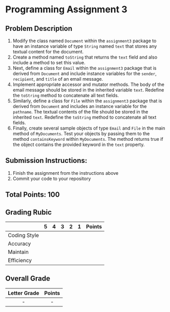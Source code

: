 
# Programming Assignment 3

## Problem Description

1. Modify the class named `Document` within the `assignment3` package to have an instance variable of type `String` 
named `text` that stores any textual content for the document. 
2. Create a method named `toString` that returns the `text` field and also include a method to set this value.
3. Next, define a class for `Email` within the `assignment3` package that is derived from `Document` and include instance
variables for the `sender`, `recipient`, and `title` of an email message.
4. Implement appropriate accessor and mutator methods. The body of the email message should be stored in the inherited
variable `text`. Redefine the `toString` method to concatenate all text fields.
5. Similarly, define a class for `File` within the `assignment3` package that is derived from `Document` and includes an instance variable for the `pathname`.
The textual contents of the file should be stored in the inherited `text`. Redefine the `toString` method to concatenate
all text fields.
6. Finally, create several sample objects of type `Email` and `File` in the main method of `MyDocuments`. Test your objects
by passing them to the method `containsKeyword` within `MyDocuments`. The method returns true if the object contains the 
provided keyword in the `text` property.

## Submission Instructions:

1. Finish the assignment from the instructions above
2. Commit your code to your repository

## Total Points: 100

## Grading Rubic

|               |  5  |  4  |  3  |  2  |  1  | Points |
|---------------|:---:|:---:|:---:|:---:|:---:|:------:|
| Coding Style  |     |     |     |     |     |        |
| Accuracy      |     |     |     |     |     |        |
| Maintain      |     |     |     |     |     |        |
| Efficiency    |     |     |     |     |     |        |

## Overall Grade

| Letter Grade   | Points |
|:--------------:|:------:|
|     -          |   -    |